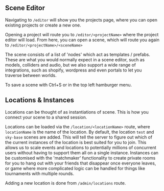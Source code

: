 ## Scene Editor

Navigating to `/editor` will show you the projects page, where you can open existing projects or create a new one. 

Opening a project will route you to `/editor/<projectName>` where the project editor will load. From here, you can open a scene, which will route you again to `/editor/<projectName>/<sceneName>`

The scene consists of a list of 'nodes' which act as templates / prefabs. These are what you would normally expect in a scene editor, such as models, colliders and audio, but we also support a wide range of integrations, such as shopify, wordpress and even portals to let you traverse between worlds.

To save a scene with Ctrl+S or in the top left hamburger menu.

## Locations & Instances

Locations can be thought of as instantiations of scene. This is how you connect your scene to a shared session.

Locations can be loaded via the `/location/<locationName>` route, where `locationName` is the name of the location. By default, the location `test` and `sky-base` scenes are added. This will tell the server to figure out which of the current instances of the location is best suited for you to join. This allows us to scale events and locations to potentially millions of concurrent users without having to support them all on a single instance. Instances can be customised with the 'matchmaker' functionality to create private rooms for you to hang out with your friends that disappear once everyone leaves, or game where more complicated logic can be handled for things like tournaments with multiple rounds. 

Adding a new location is done from `/admin/locations` route.
